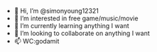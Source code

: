 - 👋 Hi, I’m @simonyoung12321
- 👀 I’m interested in free game/music/movie
- 🌱 I’m currently learning anything I want
- 💞️ I’m looking to collaborate on anything I want
- 📫 WC:godamit

<!---
simonyoung12321/simonyoung12321 is a ✨ special ✨ repository because its `README.md` (this file) appears on your GitHub profile.
You can click the Preview link to take a look at your changes.
--->
